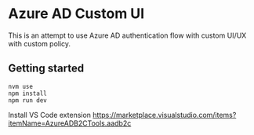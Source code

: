 # Azure AD Custom UI

This is an attempt to use Azure AD authentication flow with custom UI/UX with custom policy.

## Getting started

```
nvm use
npm install
npm run dev
```

Install VS Code extension
https://marketplace.visualstudio.com/items?itemName=AzureADB2CTools.aadb2c
